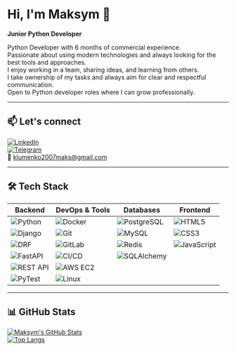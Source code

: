# Hi, I'm Maksym 👋  
**Junior Python Developer**

Python Developer with 6 months of commercial experience.  
Passionate about using modern technologies and always looking for the best tools and approaches.  
I enjoy working in a team, sharing ideas, and learning from others.  
I take ownership of my tasks and always aim for clear and respectful communication.  
Open to Python developer roles where I can grow professionally.

---

## 📫 Let's connect  
[![LinkedIn](https://img.shields.io/badge/-LinkedIn-blue?logo=linkedin&logoColor=white&style=flat)](https://www.linkedin.com/in/maksym-klymenko-32795b273/)  
[![Telegram](https://img.shields.io/badge/-Telegram-26A5E4?logo=telegram&logoColor=white&style=flat)](https://t.me/og_klym)  
📧 klumenko2007maks@gmail.com

---

## 🛠 Tech Stack

| Backend | DevOps & Tools | Databases | Frontend |
|--------|----------------|-----------|----------|
| ![Python](https://img.shields.io/badge/-Python-3776AB?logo=python&logoColor=white&style=flat) | ![Docker](https://img.shields.io/badge/-Docker-2496ED?logo=docker&logoColor=white&style=flat) | ![PostgreSQL](https://img.shields.io/badge/-PostgreSQL-4169E1?logo=postgresql&logoColor=white&style=flat) | ![HTML5](https://img.shields.io/badge/-HTML5-E34F26?logo=html5&logoColor=white&style=flat) |
| ![Django](https://img.shields.io/badge/-Django-092E20?logo=django&logoColor=white&style=flat) | ![Git](https://img.shields.io/badge/-Git-F05032?logo=git&logoColor=white&style=flat) | ![MySQL](https://img.shields.io/badge/-MySQL-4479A1?logo=mysql&logoColor=white&style=flat) | ![CSS3](https://img.shields.io/badge/-CSS3-1572B6?logo=css3&logoColor=white&style=flat) |
| ![DRF](https://img.shields.io/badge/-DRF-FF1709?logo=django&logoColor=white&style=flat) | ![GitLab](https://img.shields.io/badge/-GitLab-FC6D26?logo=gitlab&logoColor=white&style=flat) | ![Redis](https://img.shields.io/badge/-Redis-DC382D?logo=redis&logoColor=white&style=flat) | ![JavaScript](https://img.shields.io/badge/-JavaScript-F7DF1E?logo=javascript&logoColor=black&style=flat) |
| ![FastAPI](https://img.shields.io/badge/-FastAPI-009688?logo=fastapi&logoColor=white&style=flat) | ![CI/CD](https://img.shields.io/badge/-CI/CD-blueviolet?style=flat) | ![SQLAlchemy](https://img.shields.io/badge/-SQLAlchemy-CA4245?style=flat&logo=sqlalchemy&logoColor=white) | |
| ![REST API](https://img.shields.io/badge/-REST%20API-important?style=flat) | ![AWS EC2](https://img.shields.io/badge/-AWS%20EC2-FF9900?logo=amazon-aws&logoColor=white&style=flat) | | |
| ![PyTest](https://img.shields.io/badge/-PyTest-0A9EDC?style=flat) | ![Linux](https://img.shields.io/badge/-Linux-FCC624?logo=linux&logoColor=black&style=flat) | | |

---

## 📊 GitHub Stats

[![Maksym's GitHub Stats](https://github-readme-stats.vercel.app/api?username=Klymenko18&show_icons=true&theme=radical)](https://github.com/Klymenko18)  
[![Top Langs](https://github-readme-stats.vercel.app/api/top-langs/?username=Klymenko18&layout=compact&theme=radical)](https://github.com/Klymenko18)
